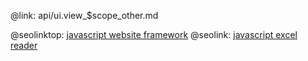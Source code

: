 @link: api/ui.view_$scope_other.md

@seolinktop: [javascript website framework](https://webix.com)
@seolink: [javascript excel reader](https://webix.com/widget/excel_viewer/)